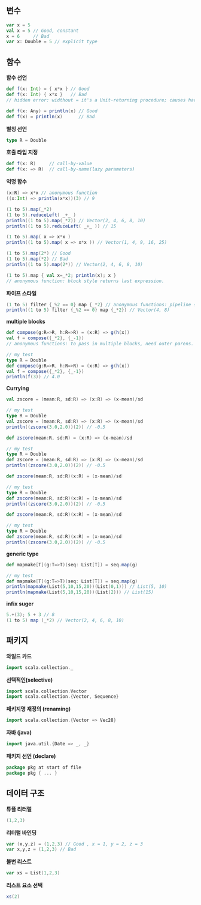 ## 변수

```scala
var x = 5
val x = 5 // Good, constant
x = 6     // Bad
var x: Double = 5 // explicit type
```



## 함수

**함수 선언**

```scala
def f(x: Int) = { x*x } // Good
def f(x: Int) { x*x }   // Bad
// hidden error: widthout = it's a Unit-returning procedure; causes havoc
```

```scala
def f(x: Any) = println(x) // Good
def f(x) = println(x)      // Bad
```



**별칭 선언**

```scala
type R = Double
```



**호출 타입 지정**

```scala
def f(x: R)     // call-by-value
def f(x: => R)  // call-by-name(lazy parameters)
```



**익명 함수**

```scala
(x:R) => x*x // anonymous function
((x:Int) => println(x*x))(3) // 9
```

```scala
(1 to 5).map(_*2)
(1 to 5).reduceLeft( _+_ )
println((1 to 5).map(_*2)) // Vector(2, 4, 6, 8, 10)
println((1 to 5).reduceLeft( _+_ )) // 15
```

```scala
(1 to 5).map( x => x*x )
println((1 to 5).map( x => x*x )) // Vector(1, 4, 9, 16, 25)
```

```scala
(1 to 5).map(2*) // Good
(1 to 5).map(*2) // Bad
println((1 to 5).map(2*)) // Vector(2, 4, 6, 8, 10)
```

```scala
(1 to 5).map { val x=_*2; println(x); x }
// anonymous function: block style returns last expression.
```



**파이프 스타일**

```scala
(1 to 5) filter {_%2 == 0} map {_*2} // anonymous functions: pipeline style. (or parens too).
println((1 to 5) filter {_%2 == 0} map {_*2}) // Vector(4, 8)
```



**multiple blocks**

```scala
def compose(g:R=>R, h:R=>R) = (x:R) => g(h(x)) 
val f = compose({_*2}, {_-1})
// anonymous functions: to pass in multiple blocks, need outer parens.

// my test
type R = Double
def compose(g:R=>R, h:R=>R) = (x:R) => g(h(x)) 
val f = compose({_*2}, {_-1})
println(f(3)) // 4.0
```



**Currying**

```scala
val zscore = (mean:R, sd:R) => (x:R) => (x-mean)/sd

// my test
type R = Double
val zscore = (mean:R, sd:R) => (x:R) => (x-mean)/sd
println((zscore(3.0,2.0))(2)) // -0.5
```

```scala
def zscore(mean:R, sd:R) = (x:R) => (x-mean)/sd

// my test
type R = Double
def zscore = (mean:R, sd:R) => (x:R) => (x-mean)/sd
println((zscore(3.0,2.0))(2)) // -0.5
```

```scala
def zscore(mean:R, sd:R)(x:R) = (x-mean)/sd

// my test
type R = Double
def zscore(mean:R, sd:R)(x:R) = (x-mean)/sd
println((zscore(3.0,2.0))(2)) // -0.5
```

```scala
def zscore(mean:R, sd:R)(x:R) = (x-mean)/sd

// my test
type R = Double
def zscore(mean:R, sd:R)(x:R) = (x-mean)/sd
println((zscore(3.0,2.0))(2)) // -0.5
```



**generic type**

```scala
def mapmake[T](g:T=>T)(seq: List[T]) = seq.map(g)

// my test
def mapmake[T](g:T=>T)(seq: List[T]) = seq.map(g)
println(mapmake(List(5,10,15,20))(List(0,1))) // List(5, 10)
println(mapmake(List(5,10,15,20))(List(2))) // List(15)
```



**infix suger**

```scala
5.+(3); 5 + 3 // 8
(1 to 5) map (_*2) // Vector(2, 4, 6, 8, 10)
```





## 패키지

**와일드 카드**

```scala
import scala.collection._
```



**선택적인(selective)**

```scala
import scala.collection.Vector 
import scala.collection.{Vector, Sequence}
```



**패키지명 재정의 (renaming)**

```scala
import scala.collection.{Vector => Vec28}
```



**자바 (java)**

```scala
import java.util.{Date => _, _}
```



**패키지 선언 (declare)**

```scala
package pkg at start of file 
package pkg { ... }
```





## 데이터 구조

**튜플 리터럴**

```scala
(1,2,3)
```



**리터럴 바인딩**

```scala
var (x,y,z) = (1,2,3) // Good , x = 1, y = 2, z = 3
var x,y,z = (1,2,3) // Bad
```



**불변 리스트**

```scala
var xs = List(1,2,3)
```



**리스트 요소 선택**

```scala
xs(2)
```

